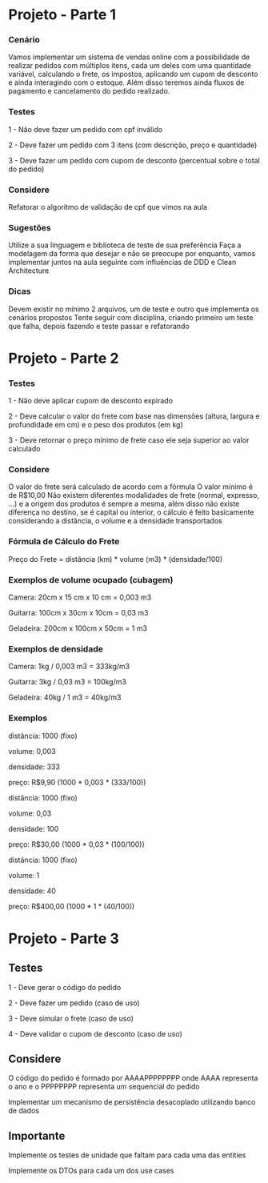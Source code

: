 # Projeto - Parte 1

### Cenário

Vamos implementar um sistema de vendas online com a possibilidade de realizar pedidos com múltiplos itens, cada um deles com uma quantidade variável, calculando o frete, os impostos, aplicando um cupom de desconto e ainda interagindo com o estoque. Além disso teremos ainda fluxos de pagamento e cancelamento do pedido realizado.

### Testes
1 - Não deve fazer um pedido com cpf inválido

2 - Deve fazer um pedido com 3 itens (com descrição, preço e quantidade)

3 - Deve fazer um pedido com cupom de desconto (percentual sobre o total do pedido)

### Considere

Refatorar o algoritmo de validação de cpf que vimos na aula

### Sugestões

Utilize a sua linguagem e biblioteca de teste de sua preferência
Faça a modelagem da forma que desejar e não se preocupe por enquanto, vamos implementar juntos na aula seguinte com influências de DDD e Clean Architecture

### Dicas
Devem existir no mínimo 2 arquivos, um de teste e outro que implementa os cenários propostos
Tente seguir com disciplina, criando primeiro um teste que falha, depois fazendo e teste passar e refatorando

# Projeto - Parte 2

### Testes

1 - Não deve aplicar cupom de desconto expirado

2 - Deve calcular o valor do frete com base nas dimensões (altura, largura e profundidade em cm) e o peso dos produtos (em kg)

3 - Deve retornar o preço mínimo de frete caso ele seja superior ao valor calculado


### Considere


O valor do frete será calculado de acordo com a fórmula
O valor mínimo é de R$10,00
Não existem diferentes modalidades de frete (normal, expresso, …) e a origem dos produtos é sempre a mesma, além disso não existe diferença no destino, se é capital ou interior, o cálculo é feito basicamente considerando a distância, o volume e a densidade transportados

### Fórmula de Cálculo do Frete

Preço do Frete = distância (km) * volume (m3) * (densidade/100)

### Exemplos de volume ocupado (cubagem)

Camera: 20cm x 15 cm x 10 cm = 0,003 m3

Guitarra: 100cm x 30cm x 10cm = 0,03 m3

Geladeira: 200cm x 100cm x 50cm = 1 m3

### Exemplos de densidade

Camera: 1kg / 0,003 m3 = 333kg/m3

Guitarra: 3kg / 0,03 m3 = 100kg/m3

Geladeira: 40kg / 1 m3 = 40kg/m3

### Exemplos

distância: 1000 (fixo)

volume: 0,003

densidade: 333

preço: R$9,90 (1000 * 0,003 * (333/100))


distância: 1000 (fixo)

volume: 0,03

densidade: 100

preço: R$30,00 (1000 * 0,03 * (100/100))


distância: 1000 (fixo)

volume: 1

densidade: 40

preço: R$400,00 (1000 * 1 * (40/100))

# Projeto - Parte 3

## Testes

1 - Deve gerar o código do pedido

2 - Deve fazer um pedido (caso de uso)

3 - Deve simular o frete (caso de uso)

4 - Deve validar o cupom de desconto (caso de uso)



## Considere


O código do pedido é formado por AAAAPPPPPPPP onde AAAA representa o ano e o PPPPPPPP representa um sequencial do pedido

Implementar um mecanismo de persistência desacoplado utilizando banco de dados

## Importante


Implemente os testes de unidade que faltam para cada uma das entities

Implemente os DTOs para cada um dos use cases